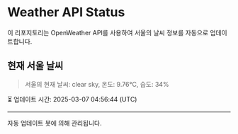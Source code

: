 
# Weather API Status

이 리포지토리는 OpenWeather API를 사용하여 서울의 날씨 정보를 자동으로 업데이트합니다.

## 현재 서울 날씨
> 서울의 현재 날씨: clear sky, 온도: 9.76°C, 습도: 34%

⏳ 업데이트 시간: 2025-03-07 04:56:44 (UTC)

---
자동 업데이트 봇에 의해 관리됩니다.
